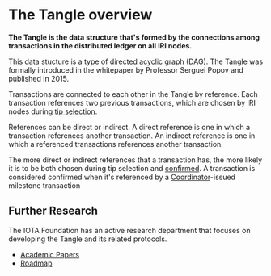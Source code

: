 # The Tangle overview

**The Tangle is the data structure that's formed by the connections among transactions in the distributed ledger on all IRI nodes.**

This data stucture is a type of [directed acyclic graph](https://en.wikipedia.org/wiki/Directed_acyclic_graph) (DAG). The Tangle was formally introduced in the whitepaper by Professor Serguei Popov and published in 2015.

Transactions are connected to each other in the Tangle by reference. Each transaction references two previous transactions, which are chosen by IRI nodes during [tip selection](../concepts/tip-selection.md).

References can be direct or indirect. A direct reference is one in which a transaction references another transaction. An indirect reference is one in which a referenced transactions references another transaction.

The more direct or indirect references that a transaction has, the more likely it is to be both chosen during tip selection and [confirmed](../concepts/transaction-confirmation.md). A transaction is considered confirmed when it's referenced by a [Coordinator](../concepts/the-coordinator.md)-issued milestone transaction

## Further Research

The IOTA Foundation has an active research department that focuses on developing the Tangle and its related protocols.

* [Academic Papers](https://www.iota.org/research/academic-papers)
* [Roadmap](https://www.iota.org/research/roadmap)